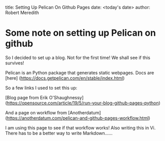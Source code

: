title: Setting Up Pelican On Github Pages
date: <today's date>
author: Robert Meredith

# Some note on setting up Pelican on github

So I decided to set up a blog. Not for the first time! We shall see if this survives!

Pelican is an Python package that generates static webpages. Docs are [here] (https://docs.getpelican.com/en/stable/index.html)

So a few links I used to set this up:

[Blog page from Erik O'Shaughnessy] (https://opensource.com/article/19/5/run-your-blog-github-pages-python)

And a page on workflow from [Anotherdatum] (https://anotherdatum.com/pelican-and-github-pages-workflow.html)

I am using this page to see if that workflow works! Also writing this in Vi. There has to be a better way to write Markdown......
